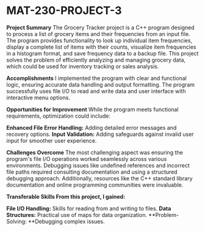 # MAT-230-PROJECT-3

**Project Summary**
The Grocery Tracker project is a C++ program designed to process a list of grocery items and their frequencies from an input file. The program provides functionality to look up individual item frequencies, display a complete list of items with their counts, visualize item frequencies in a histogram format, and save frequency data to a backup file. This project solves the problem of efficiently analyzing and managing grocery data, which could be used for inventory tracking or sales analysis.

**Accomplishments**
I implemented the program with clear and functional logic, ensuring accurate data handling and output formatting. The program successfully uses file I/O to read and write data and user interface with interactive menu options.

**Opportunities for Improvement**
While the program meets functional requirements, optimization could include:

**Enhanced File Error Handling:** Adding detailed error messages and recovery options.
**Input Validation:** Adding safeguards against invalid user input for smoother user experience.

**Challenges Overcome**
The most challenging aspect was ensuring the program's file I/O operations worked seamlessly across various environments. Debugging issues like undefined references and incorrect file paths required consulting documentation and using a structured debugging approach. Additionally, resources like the C++ standard library documentation and online programming communities were invaluable.

**Transferable Skills From this project, I gained:**

**File I/O Handling:** Skills for reading from and writing to files.
**Data Structures:** Practical use of maps for data organization.
**Problem-Solving: **Debugging complex issues.
